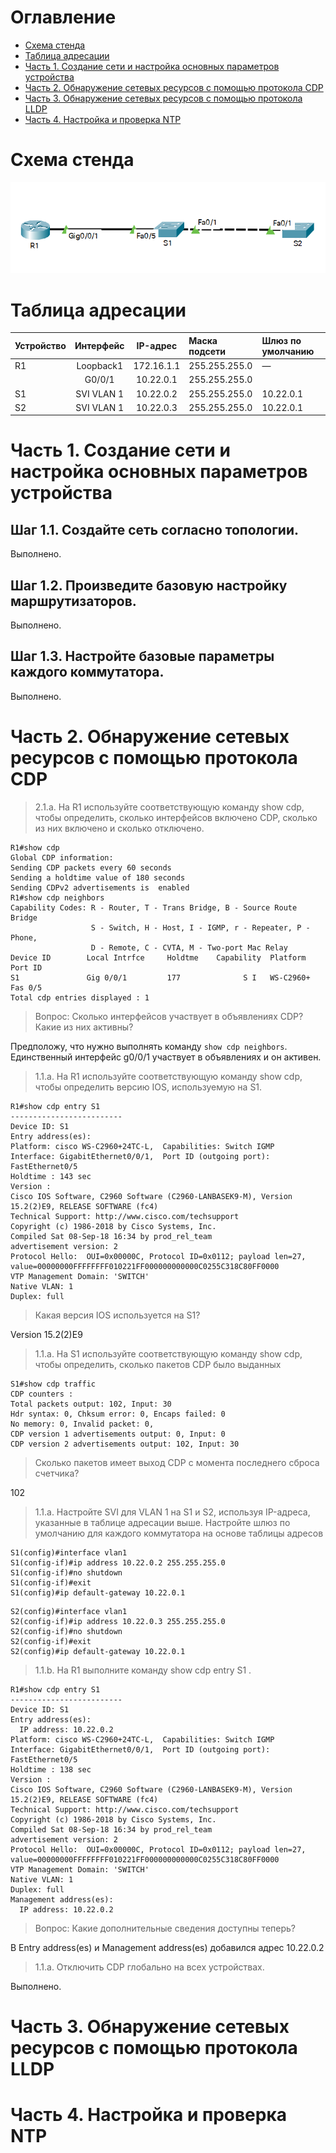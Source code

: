 # Оглавление
* [Схема стенда](#scheme)
* [Таблица адресации](#table1)
* [Часть 1. Создание сети и настройка основных параметров устройства](#part1)
* [Часть 2. Обнаружение сетевых ресурсов с помощью протокола CDP](#part2)
* [Часть 3. Обнаружение сетевых ресурсов с помощью протокола LLDP](#part3)
* [Часть 4. Настройка и проверка NTP](#part4)

# <a name="scheme"></a>Схема стенда
![](scheme.png)

# <a name="table1"></a>Таблица адресации
| Устройство    | Интерфейс          | IP-адрес        | Маска подсети   | Шлюз по умолчанию |
| ------------- | :----------------: | :-------------: | :-------------- | :---------------- |
| R1            | Loopback1          | 172.16.1.1      | 255.255.255.0   | —                 |
|               | G0/0/1             | 10.22.0.1       | 255.255.255.0   |                   |
| S1            | SVI VLAN 1         | 10.22.0.2       | 255.255.255.0   | 10.22.0.1         |
| S2            | SVI VLAN 1         | 10.22.0.3       | 255.255.255.0   | 10.22.0.1         |

# <a name="part1"></a>Часть 1. Создание сети и настройка основных параметров устройства
## Шаг 1.1. Создайте сеть согласно топологии.

Выполнено.

## Шаг 1.2. Произведите базовую настройку маршрутизаторов.

Выполнено.

## Шаг 1.3. Настройте базовые параметры каждого коммутатора.

Выполнено.

# <a name="part2"></a>Часть 2. Обнаружение сетевых ресурсов с помощью протокола CDP
> 2.1.a. На R1 используйте соответствующую команду show cdp, чтобы определить, 
 сколько интерфейсов включено CDP, сколько из них включено и сколько отключено.

```shell
R1#show cdp           
Global CDP information:
Sending CDP packets every 60 seconds
Sending a holdtime value of 180 seconds
Sending CDPv2 advertisements is  enabled
R1#show cdp neighbors 
Capability Codes: R - Router, T - Trans Bridge, B - Source Route Bridge
                  S - Switch, H - Host, I - IGMP, r - Repeater, P - Phone, 
                  D - Remote, C - CVTA, M - Two-port Mac Relay 
Device ID        Local Intrfce     Holdtme    Capability  Platform  Port ID
S1               Gig 0/0/1         177              S I   WS-C2960+ Fas 0/5
Total cdp entries displayed : 1
```

> Вопрос: Сколько интерфейсов участвует в объявлениях CDP? Какие из них активны?

Предположу, что нужно выполнять команду `show cdp neighbors`.
Единственный интерфейс g0/0/1 участвует в объявлениях и он активен.

> 1.1.a. На R1 используйте соответствующую команду show cdp, чтобы определить версию IOS, используемую на S1.

```shell
R1#show cdp entry S1
-------------------------
Device ID: S1
Entry address(es): 
Platform: cisco WS-C2960+24TC-L,  Capabilities: Switch IGMP 
Interface: GigabitEthernet0/0/1,  Port ID (outgoing port): FastEthernet0/5
Holdtime : 143 sec
Version :
Cisco IOS Software, C2960 Software (C2960-LANBASEK9-M), Version 15.2(2)E9, RELEASE SOFTWARE (fc4)
Technical Support: http://www.cisco.com/techsupport
Copyright (c) 1986-2018 by Cisco Systems, Inc.
Compiled Sat 08-Sep-18 16:34 by prod_rel_team
advertisement version: 2
Protocol Hello:  OUI=0x00000C, Protocol ID=0x0112; payload len=27, value=00000000FFFFFFFF010221FF000000000000C0255C318C80FF0000
VTP Management Domain: 'SWITCH'
Native VLAN: 1
Duplex: full
```

> Какая версия IOS используется на  S1?

Version 15.2(2)E9

> 1.1.a. На S1 используйте соответствующую команду show cdp, чтобы определить, сколько пакетов CDP было выданных

```shell
S1#show cdp traffic 
CDP counters :
Total packets output: 102, Input: 30
Hdr syntax: 0, Chksum error: 0, Encaps failed: 0
No memory: 0, Invalid packet: 0, 
CDP version 1 advertisements output: 0, Input: 0
CDP version 2 advertisements output: 102, Input: 30
```

> Сколько пакетов имеет выход CDP с момента последнего сброса счетчика?

102

> 1.1.a. Настройте SVI для VLAN 1 на S1 и S2, используя IP-адреса, указанные в таблице адресации выше.
  Настройте шлюз по умолчанию для каждого коммутатора на основе таблицы адресов

```shell
S1(config)#interface vlan1
S1(config-if)#ip address 10.22.0.2 255.255.255.0
S1(config-if)#no shutdown
S1(config-if)#exit
S1(config)#ip default-gateway 10.22.0.1
```

```shell
S2(config)#interface vlan1
S2(config-if)#ip address 10.22.0.3 255.255.255.0
S2(config-if)#no shutdown
S2(config-if)#exit
S2(config)#ip default-gateway 10.22.0.1
```

> 1.1.b. На R1 выполните команду show cdp entry S1 .

```shell
R1#show cdp entry S1
-------------------------
Device ID: S1
Entry address(es): 
  IP address: 10.22.0.2
Platform: cisco WS-C2960+24TC-L,  Capabilities: Switch IGMP 
Interface: GigabitEthernet0/0/1,  Port ID (outgoing port): FastEthernet0/5
Holdtime : 138 sec
Version :
Cisco IOS Software, C2960 Software (C2960-LANBASEK9-M), Version 15.2(2)E9, RELEASE SOFTWARE (fc4)
Technical Support: http://www.cisco.com/techsupport
Copyright (c) 1986-2018 by Cisco Systems, Inc.
Compiled Sat 08-Sep-18 16:34 by prod_rel_team
advertisement version: 2
Protocol Hello:  OUI=0x00000C, Protocol ID=0x0112; payload len=27, value=00000000FFFFFFFF010221FF000000000000C0255C318C80FF0000
VTP Management Domain: 'SWITCH'
Native VLAN: 1
Duplex: full
Management address(es): 
  IP address: 10.22.0.2
```

> Вопрос: Какие дополнительные сведения доступны теперь?

В Entry address(es) и Management address(es) добавился адрес 10.22.0.2

> 1.1.a. Отключить CDP глобально на всех устройствах.

Выполнено.

# <a name="part3"></a>Часть 3. Обнаружение сетевых ресурсов с помощью протокола LLDP

# <a name="part4"></a>Часть 4. Настройка и проверка NTP
